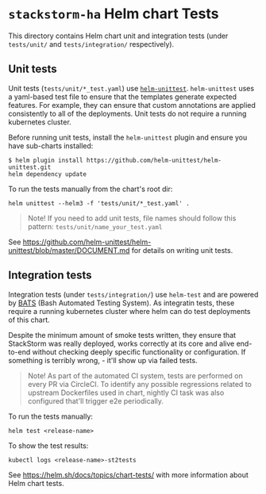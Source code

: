 # `stackstorm-ha` Helm chart Tests

This directory contains Helm chart unit and integration tests (under `tests/unit/` and `tests/integration/` respectively).

## Unit tests

Unit tests (`tests/unit/*_test.yaml`) use [`helm-unittest`](https://github.com/helm-unittest/helm-unittest).
`helm-unittest` uses a yaml-based test file to ensure that the templates generate expected features.
For example, they can ensure that custom annotations are applied consistently to all of the deployments.
Unit tests do not require a running kubernetes cluster.

Before running unit tests, install the `helm-unittest` plugin and ensure you have sub-charts installed:
```
$ helm plugin install https://github.com/helm-unittest/helm-unittest.git
helm dependency update
```

To run the tests manually from the chart's root dir:
```
helm unittest --helm3 -f 'tests/unit/*_test.yaml' .
```

> Note! If you need to add unit tests, file names should follow this pattern: `tests/unit/name_your_test.yaml`

See https://github.com/helm-unittest/helm-unittest/blob/master/DOCUMENT.md for details on writing unit tests.

## Integration tests

Integration tests (under `tests/integration/`) use `helm-test` and are powered by [BATS](https://github.com/sstephenson/bats) (Bash Automated Testing System).
As integratin tests, these require a running kubernetes cluster where helm can do test deployments of this chart.

Despite the minimum amount of smoke tests written, they ensure that StackStorm was really deployed,
works correctly at its core and alive end-to-end without checking deeply specific functionality or configuration.
If something is terribly wrong, - it'll show up via failed tests.

> Note! As part of the automated CI system, tests are performed on every PR via CircleCI.
> To identify any possible regressions related to upstream Dockerfiles used in chart, nightly CI task was also configured that'll trigger e2e periodically.

To run the tests manually:
```
helm test <release-name>
```

To show the test results:
```
kubectl logs <release-name>-st2tests
```

See https://helm.sh/docs/topics/chart-tests/ with more information about Helm chart tests.
